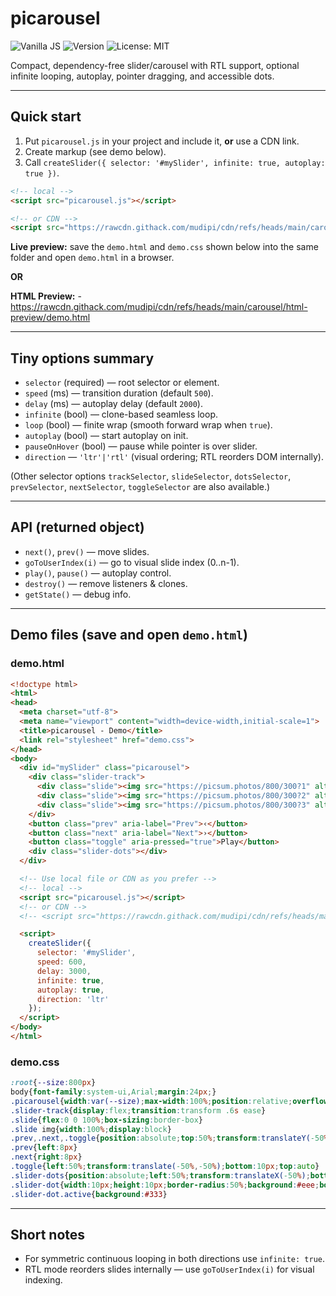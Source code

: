 # picarousel

![Vanilla JS](https://img.shields.io/badge/vanilla-JS-yellow.svg) ![Version](https://img.shields.io/badge/version-1.0.0-blue.svg) ![License: MIT](https://img.shields.io/badge/license-MIT-green.svg)

Compact, dependency-free slider/carousel with RTL support, optional infinite looping, autoplay, pointer dragging, and accessible dots.

---

## Quick start

1. Put `picarousel.js` in your project and include it, **or** use a CDN link.
2. Create markup (see demo below).
3. Call `createSlider({ selector: '#mySlider', infinite: true, autoplay: true })`.

```html
<!-- local -->
<script src="picarousel.js"></script>

<!-- or CDN -->
<script src="https://rawcdn.githack.com/mudipi/cdn/refs/heads/main/carousel/picarousel.js"></script>
```

**Live preview:** save the `demo.html` and `demo.css` shown below into the same folder and open `demo.html` in a browser.

**OR**

**HTML Preview:** - https://rawcdn.githack.com/mudipi/cdn/refs/heads/main/carousel/html-preview/demo.html

---

## Tiny options summary

* `selector` (required) — root selector or element.
* `speed` (ms) — transition duration (default `500`).
* `delay` (ms) — autoplay delay (default `2000`).
* `infinite` (bool) — clone-based seamless loop.
* `loop` (bool) — finite wrap (smooth forward wrap when `true`).
* `autoplay` (bool) — start autoplay on init.
* `pauseOnHover` (bool) — pause while pointer is over slider.
* `direction` — `'ltr'|'rtl'` (visual ordering; RTL reorders DOM internally).

(Other selector options `trackSelector`, `slideSelector`, `dotsSelector`, `prevSelector`, `nextSelector`, `toggleSelector` are also available.)

---

## API (returned object)

* `next()`, `prev()` — move slides.
* `goToUserIndex(i)` — go to visual slide index (0..n-1).
* `play()`, `pause()` — autoplay control.
* `destroy()` — remove listeners & clones.
* `getState()` — debug info.

---

## Demo files (save and open `demo.html`)


### demo.html

```html
<!doctype html>
<html>
<head>
  <meta charset="utf-8">
  <meta name="viewport" content="width=device-width,initial-scale=1">
  <title>picarousel - Demo</title>
  <link rel="stylesheet" href="demo.css">
</head>
<body>
  <div id="mySlider" class="picarousel">
    <div class="slider-track">
      <div class="slide"><img src="https://picsum.photos/800/300?1" alt="1"></div>
      <div class="slide"><img src="https://picsum.photos/800/300?2" alt="2"></div>
      <div class="slide"><img src="https://picsum.photos/800/300?3" alt="3"></div>
    </div>
    <button class="prev" aria-label="Prev">‹</button>
    <button class="next" aria-label="Next">›</button>
    <button class="toggle" aria-pressed="true">Play</button>
    <div class="slider-dots"></div>
  </div>

  <!-- Use local file or CDN as you prefer -->
  <!-- local -->
  <script src="picarousel.js"></script>
  <!-- or CDN -->
  <!-- <script src="https://rawcdn.githack.com/mudipi/cdn/refs/heads/main/carousel/picarousel.js"><script> -->

  <script>
    createSlider({
      selector: '#mySlider',
      speed: 600,
      delay: 3000,
      infinite: true,
      autoplay: true,
      direction: 'ltr'
    });
  </script>
</body>
</html>
```

### demo.css

```css
:root{--size:800px}
body{font-family:system-ui,Arial;margin:24px;}
.picarousel{width:var(--size);max-width:100%;position:relative;overflow:hidden}
.slider-track{display:flex;transition:transform .6s ease}
.slide{flex:0 0 100%;box-sizing:border-box}
.slide img{width:100%;display:block}
.prev,.next,.toggle{position:absolute;top:50%;transform:translateY(-50%);background:#fff;border:1px solid #ddd;padding:8px;border-radius:6px;cursor:pointer}
.prev{left:8px}
.next{right:8px}
.toggle{left:50%;transform:translate(-50%,-50%);bottom:10px;top:auto}
.slider-dots{position:absolute;left:50%;transform:translateX(-50%);bottom:14px;display:flex;gap:6px}
.slider-dot{width:10px;height:10px;border-radius:50%;background:#eee;border:none}
.slider-dot.active{background:#333}
```

---

## Short notes

* For symmetric continuous looping in both directions use `infinite: true`.
* RTL mode reorders slides internally — use `goToUserIndex(i)` for visual indexing.
